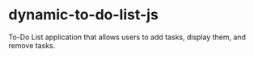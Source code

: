 # dynamic-to-do-list-js
To-Do List application that allows users to add tasks, display them, and remove tasks.
